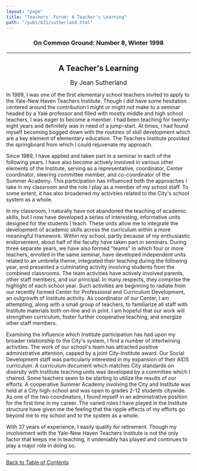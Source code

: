```yaml
---
layout: "page"
title: "Teachers' Forum: A Teacher's Learning"
path: "/pubs/A21/sutherland.html"
---
```

<main>
<h3 align="CENTER">On Common Ground: Number 8, Winter 1998</h3>
<hr/>
<h2 align="CENTER">A Teacher's Learning</h2>
<p align="CENTER"><big>By Jean Sutherland</big></p>
<p>In 1989, I was one of the first elementary school teachers invited to apply to the Yale-New Haven Teachers Institute.  Though I did have some hesitation centered around the contribution I might or might not make to a seminar headed by a Yale professor and filled with mostly middle and high school teachers, I was eager to become a member.  I had been teaching for twenty-eight years and definitely was in need of a jump-start.  At times, I had found myself becoming bogged down with the routines of skill development which are a key element of elementary education.  The Teachers Institute provided the springboard from which I could rejuvenate my approach.</p>
<p>Since 1989, I have applied and taken part in a seminar in each of the following years.  I have also become actively involved in various other elements of the Institute, serving as a representative, coordinator, Center coordinator, steering committee member, and co-coordinator of the Summer Academy.  This participation has influenced both the approaches I take in my classroom and the role I play as a member of my school staff.  To some extent, it has also broadened my activities related to the City's school system as a whole.</p>
<p>In my classroom, I naturally have not abandoned the teaching of academic skills, but I now have developed a series of interesting, informative units designed for the students I teach.  These units allow me to integrate the development of academic skills across the curriculum within a more meaningful framework.  Within my school, partly because of my enthusiastic endorsement, about half of the faculty have taken part in seminars.  During three separate years, we have also formed "teams" in which four or more teachers, enrolled in the same seminar, have developed independent units related to an umbrella theme, integrated their teaching during the following year, and presented a culminating activity involving students from the combined classrooms.  The team activities have actively involved parents, other staff members, and our principal.  In many respects, they comprise the highlight of each school year.  Such activities are beginning to radiate from our recently formed Center for Professional and Curriculum Development, an outgrowth of Institute activity.  As coordinator of our Center, I am attempting, along with a small group of teachers, to familiarize all staff with Institute materials both on-line and in print.  I am hopeful that our work will strengthen curriculum, foster further cooperative teaching, and energize other staff members.</p>
<p>Examining the influence which Institute participation has had upon my broader relationship to the City's system, I find a number of intertwining activities.  The work of our school's team has attracted positive administrative attention, capped by a joint City-Institute award.  Our Social Development staff was particularly interested in my expansion of their AIDS curriculum.  A curriculum document which matches City standards on diversity with Institute teaching units was developed by a committee which I chaired.  Some teachers seem to be starting to utilize the results of our efforts.  A cooperative Summer Academy involving the City and Institute was held at a City high-school and was open to grades 2-12 students citywide.  As one of the two coordinators, I found myself in an administrative position for the first time in my career.  The varied roles I have played in the Institute structure have given me the feeling that the ripple effects of my efforts go beyond me to my school and to the system as a whole.</p>
<p>With 37 years of experience, I easily qualify for retirement.  Though my involvement with the Yale-New Haven Teachers Institute is not the only factor that keeps me in teaching, it undeniably has played and continues to play a major role in doing so.</p>
<hr/>
<p><a href="/pubs/A21/">Back to Table of Contents</a></p>
</main>
